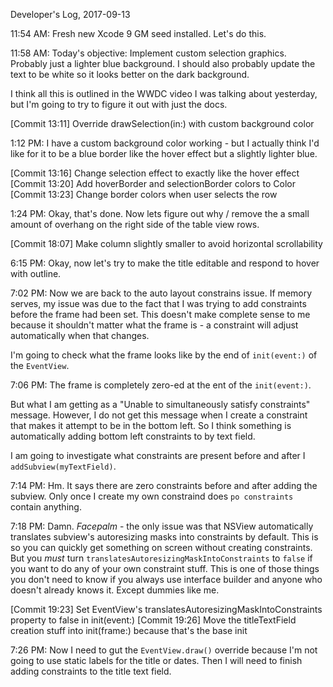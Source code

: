 Developer's Log, 2017-09-13

11:54 AM: Fresh new Xcode 9 GM seed installed. Let's do this.

11:58 AM: Today's objective: Implement custom selection graphics. Probably just a lighter blue background. I should also probably update the text to be white so it looks better on the dark background.

I think all this is outlined in the WWDC video I was talking about yesterday, but I'm going to try to figure it out with just the docs.

[Commit 13:11]    Override drawSelection(in:) with custom background color

1:12 PM: I have a custom background color working - but I actually think I'd like for it to be a blue border like the hover effect but a slightly lighter blue.

[Commit 13:16]    Change selection effect to exactly like the hover effect
[Commit 13:20]    Add hoverBorder and selectionBorder colors to Color
[Commit 13:23]    Change border colors when user selects the row

1:24 PM: Okay, that's done. Now lets figure out why / remove the a small amount of overhang on the right side of the table view rows.

[Commit 18:07]    Make column slightly smaller to avoid horizontal scrollability

6:15 PM: Okay, now let's try to make the title editable and respond to hover with outline.

7:02 PM: Now we are back to the auto layout constrains issue. If memory serves, my issue was due to the fact that I was trying to add constraints before the frame had been set. This doesn't make complete sense to me because it shouldn't matter what the frame is - a constraint will adjust automatically when that changes.

I'm going to check what the frame looks like by the end of  `init(event:)` of the  `EventView`.

7:06 PM: The frame is completely zero-ed at the ent of the `init(event:)`.

But what I am getting as a "Unable to simultaneously satisfy constraints" message. However, I do not get this message when I create a constraint that makes it attempt to be in the bottom left. So I think something is automatically adding bottom left constraints to by text field.

I am going to investigate what constraints are present before and after I `addSubview(myTextField)`.

7:14 PM: Hm. It says there are zero constraints before and after adding the subview. Only once I create my own constraind does `po constraints` contain anything.

7:18 PM: Damn. *Facepalm* - the only issue was that NSView automatically translates subview's autoresizing masks into constraints by default. This is so you can quickly get something on screen without creating constraints. But you *must* turn `translatesAutoresizingMaskIntoConstraints` to `false` if you want to do any of your own constraint stuff. This is one of those things you don't need to know if you always use interface builder and anyone who doesn't already knows it. Except dummies like me.

[Commit 19:23]    Set EventView's translatesAutoresizingMaskIntoConstraints property to false in init(event:)
[Commit 19:26]    Move the titleTextField creation stuff into init(frame:) because that's the base init

7:26 PM: Now I need to gut the `EventView.draw()` override because I'm not going to use static labels for the title or dates. Then I will need to finish adding constraints to the title text field.

